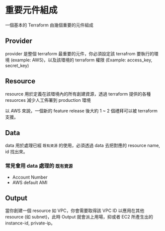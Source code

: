 # 重要元件組成

一個基本的 Terraform 由幾個重要的元件組成

## Provider

provider 是整個 terraform 最重要的元件，你必須設定該 terrafrom 要執行的環境 (example: AWS)，以及該環境的 terraform 權限 (Example: access_key, secret_key)

## Resource

resource 用於定義在該環境內的所有創建資源，透過 terraform 提供的各種 resuorces 減少人工佈署到 production 環境

以 AWS 來說，一個新的 feature release 後大約 1 ~ 2 個禮拜可以被 terraform 支援。

## Data

data 用於處理已經 `既有資源` 的使用，必須透過 data 去把對應的 resource name, id 找出來。

### 常見會用 data 處理的 `既有資源`
  - Account Number
  - AWS default AMI

## Output

當你創建一個 resource 如 VPC，你會需要取得該 VPC ID 以應用在其他 resource (如 subnet)，此時 Output 就會派上用場，抑或者 EC2 所產生出的 instance-id, private-ip。